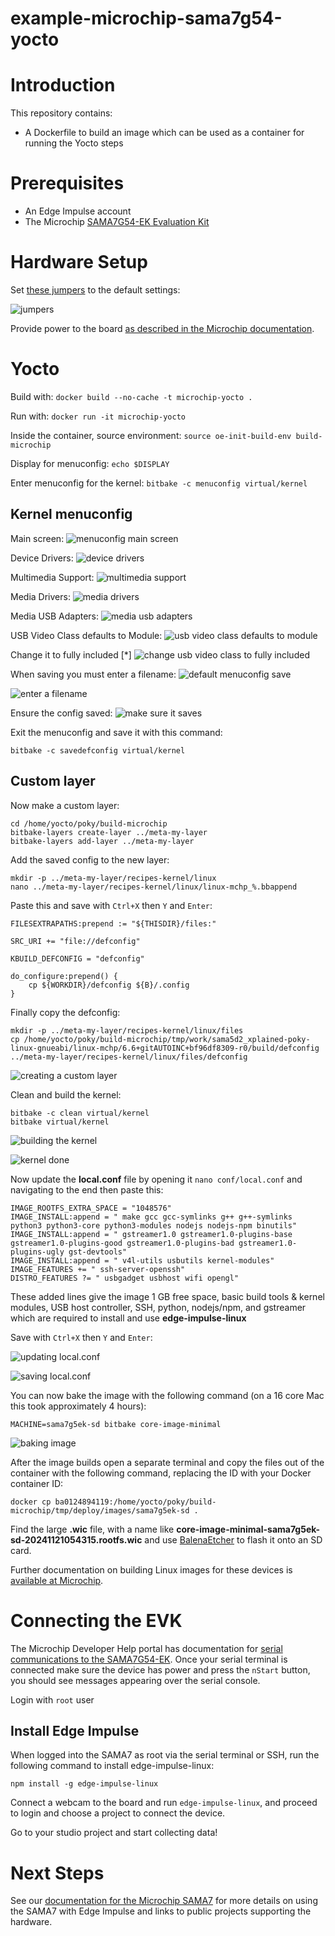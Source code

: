# example-microchip-sama7g54-yocto
# Introduction

This repository contains:

- A Dockerfile to build an image which can be used as a container for running the Yocto steps

# Prerequisites

- An Edge Impulse account
- The Microchip [SAMA7G54-EK Evaluation Kit](https://www.microchip.com/en-us/development-tool/EV40E67A)

# Hardware Setup

Set [these jumpers](https://developerhelp.microchip.com/xwiki/bin/view/software-tools/32-bit-kits/sama7g54-ek/features/#jumpers) to the default settings:

![jumpers](https://developerhelp.microchip.com/xwiki/bin/download/software-tools/32-bit-kits/sama7g54-ek/features/WebHome/sama7g54-ek-jumpers.png?width=500&height=281&rev=1.1)

Provide power to the board [as described in the Microchip documentation](https://developerhelp.microchip.com/xwiki/bin/view/software-tools/32-bit-kits/sama7g54-ek/features/#power).

# Yocto

Build with:
`docker build --no-cache -t microchip-yocto .`

Run with:
`docker run -it microchip-yocto`

Inside the container, source environment:
`source oe-init-build-env build-microchip`

Display for menuconfig:
`echo $DISPLAY`

Enter menuconfig for the kernel:
`bitbake -c menuconfig virtual/kernel`

## Kernel menuconfig

Main screen:
![menuconfig main screen](images/yocto-menuconfig.png)

Device Drivers:
![device drivers](images/yocto-menuconfig-drivers.png)

Multimedia Support:
![multimedia support](images/yocto-menuconfig-multimedia.png)

Media Drivers:
![media drivers](images/yocto-menuconfig-media-drivers.png)

Media USB Adapters:
![media usb adapters](images/yocto-menuconfig-media-usb.png)

USB Video Class defaults to Module:
![usb video class defaults to module](images/yocto-menuconfig-usb-vc-def.png)

Change it to fully included [*]
![change usb video class to fully included](images/yocto-menuconfig-usb-vc-ena.png)

When saving you must enter a filename:
![default menuconfig save](images/yocto-menuconfig-save-def.png)

![enter a filename](images/yocto-menuconfig-save-filename.png)

Ensure the config saved:
![make sure it saves](images/yocto-menuconfig-saved.png)

Exit the menuconfig and save it with this command:

`bitbake -c savedefconfig virtual/kernel`

## Custom layer

Now make a custom layer:
```
cd /home/yocto/poky/build-microchip
bitbake-layers create-layer ../meta-my-layer
bitbake-layers add-layer ../meta-my-layer
```

Add the saved config to the new layer:
```
mkdir -p ../meta-my-layer/recipes-kernel/linux
nano ../meta-my-layer/recipes-kernel/linux/linux-mchp_%.bbappend
```

Paste this and save with `Ctrl+X` then `Y` and `Enter`:
```
FILESEXTRAPATHS:prepend := "${THISDIR}/files:"

SRC_URI += "file://defconfig"

KBUILD_DEFCONFIG = "defconfig"

do_configure:prepend() {
    cp ${WORKDIR}/defconfig ${B}/.config
}
```

Finally copy the defconfig:
```
mkdir -p ../meta-my-layer/recipes-kernel/linux/files
cp /home/yocto/poky/build-microchip/tmp/work/sama5d2_xplained-poky-linux-gnueabi/linux-mchp/6.6+gitAUTOINC+bf96df8309-r0/build/defconfig ../meta-my-layer/recipes-kernel/linux/files/defconfig
```

![creating a custom layer](images/yocto-custom-layer.png)

Clean and build the kernel:
```
bitbake -c clean virtual/kernel
bitbake virtual/kernel
```

![building the kernel](images/yocto-virtual-kernel.png)

![kernel done](images/yocto-virtual-kernel-done.png)

Now update the **local.conf** file by opening it `nano conf/local.conf` and navigating to the end then paste this:
```
IMAGE_ROOTFS_EXTRA_SPACE = "1048576"
IMAGE_INSTALL:append = " make gcc gcc-symlinks g++ g++-symlinks python3 python3-core python3-modules nodejs nodejs-npm binutils"
IMAGE_INSTALL:append = " gstreamer1.0 gstreamer1.0-plugins-base gstreamer1.0-plugins-good gstreamer1.0-plugins-bad gstreamer1.0-plugins-ugly gst-devtools"
IMAGE_INSTALL:append = " v4l-utils usbutils kernel-modules"
IMAGE_FEATURES += " ssh-server-openssh"
DISTRO_FEATURES ?= " usbgadget usbhost wifi opengl"
```

These added lines give the image 1 GB free space, basic build tools & kernel modules, USB host controller, SSH, python, nodejs/npm, and gstreamer which are required to install and use **edge-impulse-linux**

Save with `Ctrl+X` then `Y` and `Enter`:

![updating local.conf](images/yocto-local-conf.png)

![saving local.conf](images/yocto-local-conf-save.png)

You can now bake the image with the following command (on a 16 core Mac this took approximately 4 hours):

`MACHINE=sama7g5ek-sd bitbake core-image-minimal`

![baking image](images/yocto-baking.png)

After the image builds open a separate terminal and copy the files out of the container with the following command, replacing the ID with your Docker container ID:

`docker cp ba0124894119:/home/yocto/poky/build-microchip/tmp/deploy/images/sama7g5ek-sd .`

Find the large **.wic** file, with a name like **core-image-minimal-sama7g5ek-sd-20241121054315.rootfs.wic** and use [BalenaEtcher](https://etcher.balena.io/) to flash it onto an SD card.

Further documentation on building Linux images for these devices is [available at Microchip](https://developerhelp.microchip.com/xwiki/bin/view/software-tools/32-bit-kits/sama7g54-ek/booting-linux-image/).

# Connecting the EVK

The Microchip Developer Help portal has documentation for [serial communications to the SAMA7G54-EK](https://developerhelp.microchip.com/xwiki/bin/view/software-tools/32-bit-kits/sama7g54-ek/console_serial_communications/). Once your serial terminal is connected make sure the device has power and press the `nStart` button, you should see messages appearing over the serial console.

Login with `root` user

## Install Edge Impulse

When logged into the SAMA7 as root via the serial terminal or SSH, run the following command to install edge-impulse-linux:

`npm install -g edge-impulse-linux`

Connect a webcam to the board and run `edge-impulse-linux`, and proceed to login and choose a project to connect the device.

Go to your studio project and start collecting data!

# Next Steps

See our [documentation for the Microchip SAMA7](https://docs.edgeimpulse.com/docs/edge-ai-hardware/cpu/microchip-sama7) for more details on using the SAMA7 with Edge Impulse and links to public projects supporting the hardware.